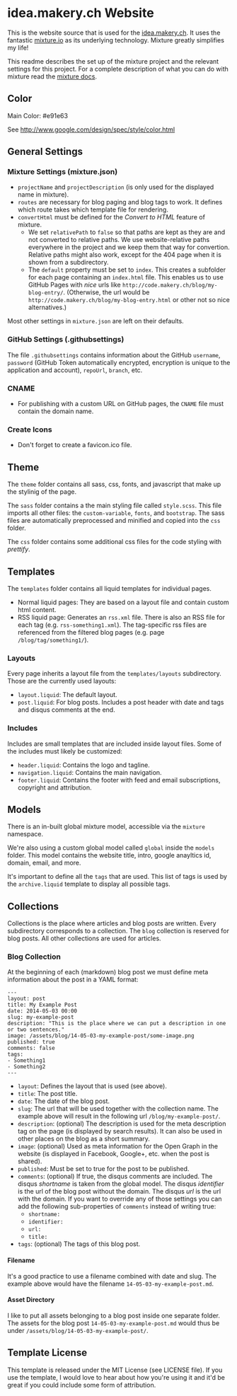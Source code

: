 # idea.makery.ch Website

This is the website source that is used for the [idea.makery.ch](http://idea.makery.ch). It uses the fantastic [mixture.io](http://mixture.io) as its underlying technology. Mixture greatly simplifies my life!

This readme describes the set up of the mixture project and the relevant settings for this project. For a complete description of what you can do with mixture read the [mixture docs](http://docs.mixture.io/).


## Color

Main Color: #e91e63

See http://www.google.com/design/spec/style/color.html


## General Settings

### Mixture Settings (mixture.json)

* `projectName` and `projectDescription` (is only used for the displayed name in mixture).
* `routes` are necessary for blog paging and blog tags to work. It defines which route takes which template file for rendering. 
* `convertHtml` must be defined for the *Convert to HTML* feature of mixture. 
  * We set `relativePath` to `false` so that paths are kept as they are and not converted to relative paths. We use website-relative paths everywhere in the project and we keep them that way for convertion. Relative paths might also work, except for the 404 page when it is shown from a subdirectory. 
  * The `default` property must be set to `index`. This creates a subfolder for each page containing an `index.html` file. This enables us to use GitHub Pages with *nice* urls like `http://code.makery.ch/blog/my-blog-entry/`. (Otherwise, the url would be `http://code.makery.ch/blog/my-blog-entry.html` or other not so nice alternatives.)

Most other settings in `mixture.json` are left on their defaults.


### GitHub Settings (.githubsettings)

The file `.githubsettings` contains information about the GitHub `username`, `password` (GitHub Token automatically encrypted, encryption is unique to the application and account), `repoUrl`, `branch`, etc.


### CNAME

* For publishing with a custom URL on GitHub pages, the `CNAME` file must contain the domain name.


### Create Icons

* Don't forget to create a favicon.ico file.



## Theme

The `theme` folder contains all sass, css, fonts, and javascript that make up the stylinig of the page.

The `sass` folder contains a the main styling file called `style.scss`. This file imports all other files: the `custom-variable`, `fonts`, and `bootstrap`. The sass files are automatically preprocessed and minified and copied into the `css` folder.

The `css` folder contains some additional css files for the code styling with *prettify*.



## Templates

The `templates` folder contains all liquid templates for individual pages.

* Normal liquid pages: They are based on a layout file and contain custom html content. 
* RSS liquid page: Generates an `rss.xml` file. There is also an RSS file for each tag (e.g. `rss-something1.xml`). The tag-specific rss files are referenced from the filtered blog pages (e.g. page `/blog/tag/something1/`).


### Layouts

Every page inherits a layout file from the `templates/layouts` subdirectory. Those  are the currently used layouts:

* `layout.liquid`: The default layout.
* `post.liquid`: For blog posts. Includes a post header with date and tags and disqus comments at the end.


### Includes

Includes are small templates that are included inside layout files. Some of the includes must likely be customized:

* `header.liquid`: Contains the logo and tagline.
* `navigation.liquid`: Contains the main navigation.
* `footer.liquid`: Contains the footer with feed and email subscriptions, copyright and attribution.



## Models

There is an in-built global mixture model, accessible via the `mixture` namespace.

We're also using a custom global model called `global` inside the `models` folder. This model contains the website title, intro, google anayltics id, domain, email, and more. 

It's important to define all the `tags` that are used. This list of tags is used by the `archive.liquid` template to display all possible tags. 


## Collections

Collections is the place where articles and blog posts are written. Every subdirectory corresponds to a collection. The `blog` collection is reserved for blog posts. All other collections are used for articles.


### Blog Collection

At the beginning of each (markdown) blog post we must define meta information about the post in a YAML format:

```
---
layout: post
title: My Example Post
date: 2014-05-03 00:00
slug: my-example-post
description: "This is the place where we can put a description in one or two sentences."
image: /assets/blog/14-05-03-my-example-post/some-image.png
published: true
comments: false
tags:
- Something1
- Something2
---
```

* `layout`: Defines the layout that is used (see above).
* `title`: The post title.
* `date`: The date of the blog post.
* `slug`: The url that will be used together with the collection name. The example above will result in the following url `/blog/my-example-post/`.
* `description`: (optional) The description is used for the meta description tag on the page (is displayed by search results). It can also be used in other places on the blog as a short summary.
* `image`: (optional) Used as meta information for the Open Graph in the website (is displayed in Facebook, Google+, etc. when the post is shared).
* `published`: Must be set to true for the post to be published.
* `comments`: (optional) If true, the disqus comments are included. The disqus *shortname* is taken from the global model. The disqus *identifier* is the url of the blog post without the domain. The disqus *url* is the url with the domain. If you want to override any of those settings you can add the following sub-properties of `comments` instead of writing true: 
  * `shortname:`
  * `identifier:`
  * `url:`
  * `title:`
* `tags`: (optional) The tags of this blog post.


#### Filename

It's a good practice to use a filename combined with date and slug. The example above would have the filename `14-05-03-my-example-post.md`.


#### Asset Directory

I like to put all assets belonging to a blog post inside one separate folder. The assets for the blog post `14-05-03-my-example-post.md` would thus be under `/assets/blog/14-05-03-my-example-post/`.


## Template License

This template is released under the MIT License (see LICENSE file). If you use the template, I would love to hear about how you're using it and it'd be great if you could include some form of attribution. 